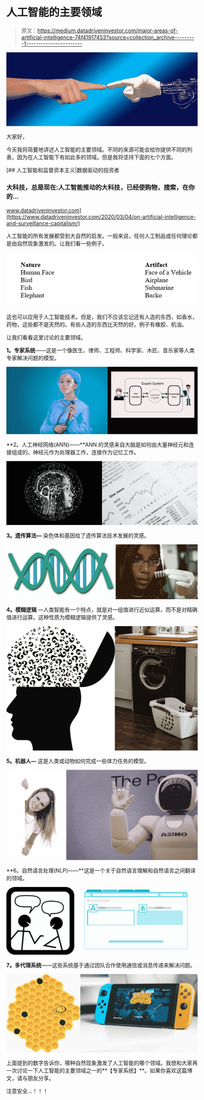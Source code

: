 # 人工智能的主要领域

> 原文：<https://medium.datadriveninvestor.com/major-areas-of-artificial-intelligence-74f41917453?source=collection_archive---------1----------------------->

![](img/804d290e41f70e935a938e83cfb6ade6.png)

大家好，

今天我将简要地讲述人工智能的主要领域。不同的来源可能会给你提供不同的列表，因为在人工智能下有如此多的领域。但是我将坚持下面的七个方面。

[](https://www.datadriveninvestor.com/2020/03/04/on-artificial-intelligence-and-surveillance-capitalism/) [## 人工智能和监督资本主义|数据驱动的投资者

### 大科技，总是现在:人工智能推动的大科技，已经使购物，搜索，在你的…

www.datadriveninvestor.com](https://www.datadriveninvestor.com/2020/03/04/on-artificial-intelligence-and-surveillance-capitalism/) 

人工智能的所有发展都受到大自然的启发。一般来说，任何人工制品或任何理论都是由自然现象激发的。让我们看一些例子。

![](img/af5761626ad39d50d53e2ebd76e6bb33.png)

这也可以应用于人工智能技术。但是，我们不应该忘记还有人造的东西，如香水，药物，这些都不是天然的。有些人造的东西比天然的好。例子有橡胶、机油。

让我们看看这里讨论的主要领域。

**1。专家系统**——这是一个像医生、律师、工程师、科学家、木匠、音乐家等人类专家解决问题的模型。

![](img/d852e0d3a0a1a1cfbde2059c89a5e3c9.png)

**2。人工神经网络(ANN)——**ANN 的灵感来自大脑是如何由大量神经元和连接组成的。神经元作为处理器工作，连接作为记忆工作。

![](img/69c04527ec38e0e3c68cb18a243a5d69.png)

**3。遗传算法—** 染色体和基因给了遗传算法技术发展的灵感。

![](img/379bb5333d2cd3c57c7e30dd4fbb55ee.png)

**4。模糊逻辑** —人类智能有一个特点，就是对一组值进行近似运算，而不是对精确值进行运算。这种性质为模糊逻辑提供了灵感。

![](img/9fcb57f857483c559c5f333daec0b75f.png)

**5。机器人—** 这是人类或动物如何完成一些体力任务的模型。

![](img/9cb1cdc79d8c4fba936435b8a88692ae.png)

**6。自然语言处理(NLP)——**这是一个关于自然语言理解和自然语言之间翻译的领域。

![](img/1c85379abcb772bfbc6939d8ed86c0a2.png)

**7。多代理系统**——这些系统基于通过团队合作使用通信或消息传递来解决问题。

![](img/bfc28fdbd5cef216d8ae5c58b66bf8e6.png)

上面提到的数字告诉你，哪种自然现象激发了人工智能的哪个领域。我想和大家再一次讨论一下人工智能的主要领域之一的**【专家系统】**。如果你喜欢这篇博文，请与朋友分享。

注意安全…！！！